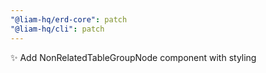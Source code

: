 ```yaml
---
"@liam-hq/erd-core": patch
"@liam-hq/cli": patch
---
```


✨ Add NonRelatedTableGroupNode component with styling
